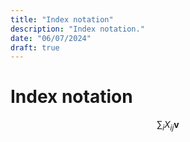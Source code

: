 ```yaml
---
title: "Index notation"
description: "Index notation."
date: "06/07/2024"
draft: true
---
```

# Index notation
$$
\sum_i X_{ij} \mathbf{v}
$$